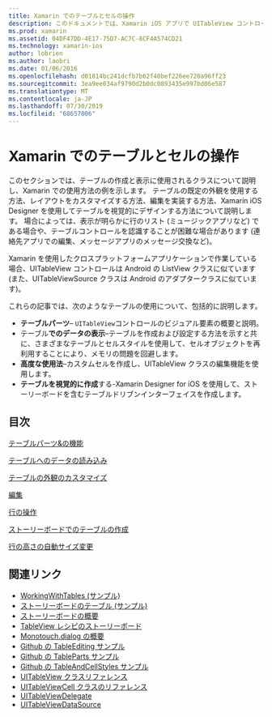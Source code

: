 ```yaml
---
title: Xamarin でのテーブルとセルの操作
description: このドキュメントでは、Xamarin iOS アプリで UITableView コントロールを使用してデータを表示する方法について説明しているさまざまなガイドにリンクしています。
ms.prod: xamarin
ms.assetid: 04DF47DD-4E17-75D7-AC7C-8CF4A574CD21
ms.technology: xamarin-ios
author: lobrien
ms.author: laobri
ms.date: 01/06/2016
ms.openlocfilehash: d01814bc241dcfb7b62f40bef226ee720a96ff23
ms.sourcegitcommit: 3ea9ee034af9790d2b0dc0893435e997bd06e587
ms.translationtype: MT
ms.contentlocale: ja-JP
ms.lasthandoff: 07/30/2019
ms.locfileid: "68657006"
---
```

# <a name="working-with-tables-and-cells-in-xamarinios"></a>Xamarin でのテーブルとセルの操作

このセクションでは、テーブルの作成と表示に使用されるクラスについて説明し、Xamarin での使用方法の例を示します。 テーブルの既定の外観を使用する方法、レイアウトをカスタマイズする方法、編集を実装する方法、Xamarin iOS Designer を使用してテーブルを視覚的にデザインする方法について説明します。 場合によっては、表示が明らかに行のリスト (ミュージックアプリなど) である場合や、テーブルコントロールを認識することが困難な場合があります (連絡先アプリでの編集、メッセージアプリのメッセージ交換など)。

Xamarin を使用したクロスプラットフォームアプリケーションで作業している場合、UITableView コントロールは Android の ListView クラスに似ています (また、UITableViewSource クラスは Android のアダプタークラスに似ています)。

これらの記事では、次のようなテーブルの使用について、包括的に説明します。

-   **テーブルパーツ**– `UITableView`コントロールのビジュアル要素の概要と説明。 
-   テーブル**でのデータの表示**–テーブルを作成および設定する方法を示すと共に、さまざまなテーブルとセルスタイルを使用して、セルオブジェクトを再利用することにより、メモリの問題を回避します。 
-   **高度な使用法**–カスタムセルを作成し、UITableView クラスの編集機能を使用します。 
-   **テーブルを視覚的に作成**する-Xamarin Designer for iOS を使用して、ストーリーボードを含むテーブルドリブンインターフェイスを作成します。 

## <a name="contents"></a>目次

 [テーブルパーツ&amp;の機能](~/ios/user-interface/controls/tables/table-parts-and-functionality.md)

 [テーブルへのデータの読み込み](~/ios/user-interface/controls/tables/populating-a-table-with-data.md)

 [テーブルの外観のカスタマイズ](~/ios/user-interface/controls/tables/customizing-table-appearance.md)

 [編集](~/ios/user-interface/controls/tables/editing.md)
 
 [行の操作](~/ios/user-interface/controls/tables/row-action.md)

 [ストーリーボードでのテーブルの作成](~/ios/user-interface/controls/tables/creating-tables-in-a-storyboard.md)
 
 [行の高さの自動サイズ変更](~/ios/user-interface/controls/tables/autosizing-row-height.md)

## <a name="related-links"></a>関連リンク

- [WorkingWithTables (サンプル)](https://docs.microsoft.com/samples/xamarin/ios-samples/workingwithtables)
- [ストーリーボードのテーブル (サンプル)](https://docs.microsoft.com/samples/xamarin/ios-samples/storyboardtable)
- [ストーリーボードの概要](~/ios/user-interface/storyboards/index.md)
- [TableView レシピのストーリーボード](https://github.com/xamarin/recipes/tree/master/Recipes/ios/general/storyboard/storyboard_a_tableview)
- [Monotouch.dialog の概要](~/ios/user-interface/monotouch.dialog/index.md)
- [Github の TableEditing サンプル](https://github.com/xamarin/monotouch-samples/tree/master/TableEditing)
- [Github の TableParts サンプル](https://github.com/xamarin/monotouch-samples/tree/master/TableParts)
- [Github の TableAndCellStyles サンプル](https://github.com/xamarin/mobile-samples/tree/master/TablesLists)
- [UITableView クラスリファレンス](https://developer.apple.com/library/ios/documentation/UIKit/Reference/UITableView_Class/)
- [UITableViewCell クラスのリファレンス](https://developer.apple.com/library/ios/documentation/UIKit/Reference/UITableViewCell_Class/)
- [UITableViewDelegate](https://developer.apple.com/library/ios/documentation/UIKit/Reference/UITableViewDelegate_Protocol/)
- [UITableViewDataSource](https://developer.apple.com/library/ios/documentation/UIKit/Reference/UITableViewDataSource_Protocol/)
